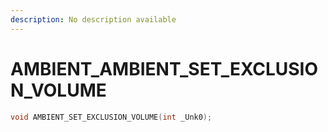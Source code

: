 ```yaml
---
description: No description available 
---
```


# AMBIENT\_AMBIENT_SET_EXCLUSION_VOLUME

```cpp
void AMBIENT_SET_EXCLUSION_VOLUME(int _Unk0);
```